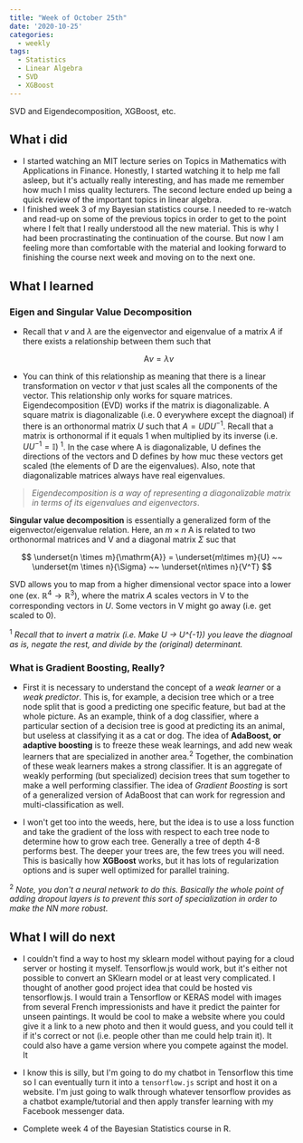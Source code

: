 ```yaml
---
title: "Week of October 25th"
date: '2020-10-25'
categories:
  - weekly
tags:
  - Statistics
  - Linear Algebra
  - SVD
  - XGBoost
---
```


SVD and Eigendecomposition, XGBoost, etc.

## What i did

- I started watching an MIT lecture series on Topics in Mathematics with Applications in Finance. Honestly, I started watching it to help me fall asleep, but it's actually really interesting, and has made me remember how much I miss quality lecturers. The second lecture ended up being a quick review of the important topics in linear algebra.
- I finished week 3 of my Bayesian statistics course. I needed to re-watch and read-up on some of the previous topics in order to get to the point where I felt that I really understood all the new material. This is why I had been procrastinating the continuation of the course. But now I am feeling more than comfortable with the material and looking forward to finishing the course next week and moving on to the next one.

## What I learned

### Eigen and Singular Value Decomposition

- Recall that $v$ and $\lambda$ are the eigenvector and eigenvalue of a matrix $A$ if there exists a relationship between them such that

  $$
  \mathrm{A}v = \lambda v
  $$

- You can think of this relationship as meaning that there is a linear transformation on vector $v$ that just scales all the components of the vector. This relationship only works for square matrices. Eigendecomposition (EVD) works if the matrix is diagonalizable. A square matrix is diagonalizable (i.e. 0 everywhere except the diagnoal) if there is an orthonormal matrix $U$ such that $A = U D U^{-1}$. Recall that a matrix is orthonormal if it equals 1 when multiplied by its inverse (i.e. $UU^{-1} = \mathbb{I})$ <sup>1</sup>. In the case where A is diagonalizable, U defines the directions of the vectors and D defines by how muc these vectors get scaled (the elements of D are the eigenvalues). Also, note that diagonalizable matrices always have real eigenvalues.

>*Eigendecomposition is a way of representing a diagonalizable matrix in terms of its eigenvalues and eigenvectors*.

**Singular value decomposition** is essentially a generalized form of the eigenvector/eigenvalue relation. Here, an $m \times n$ A is related to two orthonormal matrices and V and a diagonal matrix $\Sigma$ suc that

$$
\underset{n \times m}{\mathrm{A}} =  \underset{m\times m}{U} ~~
\underset{m \times n}{\Sigma} ~~ \underset{n\times n}{V^T}
$$

SVD allows you to map from a higher dimensional vector space into a lower one (ex. $\mathbb{R}^4 \rightarrow \mathbb{R}^3$), where the matrix $A$ scales vectors in V to the corresponding vectors in $U$. Some vectors in V might go away (i.e. get scaled to 0).

<sup>1</sup> *Recall that to invert a matrix (i.e. Make U -> U^{-1}) you leave the diagnoal as is, negate the rest, and divide by the (original) determinant.*

### What is Gradient Boosting, Really?

- First it is necessary to understand the concept of a *weak learner* or a *weak predictor*. This is, for example, a decision tree which or a tree node split that is good a predicting one specific feature, but bad at the whole picture. As an example, think of a dog classifier, where a particular section of a decision tree is good at predicting its an animal, but useless at classifying it as a cat or dog. The idea of **AdaBoost, or adaptive boosting** is to freeze these weak learnings, and add new weak learners that are specialized in another area.<sup>2</sup> Together, the combination of these weak learners makes a strong classifier. It is an aggregate of weakly performing (but specialized) decision trees that sum together to make a well performing classifier. The idea of *Gradient Boosting* is sort of a generalized version of AdaBoost that can work for regression and multi-classification as well.

- I won't get too into the weeds, here, but the idea is to use a loss function and take the gradient of the loss with respect to each tree node to determine how to grow each tree. Generally a tree of depth 4-8 performs best. The deeper your trees are, the few trees you will need. This is basically how **XGBoost** works, but it has lots of regularization options and is super well optimized for parallel training.

<sup>2</sup> *Note, you don't a neural network to do this. Basically the whole point of adding dropout layers is to prevent this sort of specialization in order to make the NN more robust.*

## What I will do next

- I couldn't find a way to host my sklearn model without paying for a cloud server or hosting it myself. Tensorflow.js would work, but it's either not possible to convert an SKlearn model or at least very complicated. I thought of another good project idea that could be hosted vis tensorflow.js. I would train a Tensorflow or KERAS model with images from several French impressionists and have it predict the painter for unseen paintings. It would be cool to make a website where you could give it a link to a new photo and then it would guess, and you could tell it if it's correct or not (i.e. people other than me could help train it). It could also have a game version where you compete against the model. It

- I know this is silly, but I'm going to do my chatbot in Tensorflow this time so I can eventually turn it into a `tensorflow.js` script and host it on a website. I'm just going to walk through whatever tensorflow provides as a chatbot example/tutorial and then apply transfer learning with my Facebook messenger data.

- Complete week 4 of the Bayesian Statistics course in R.

